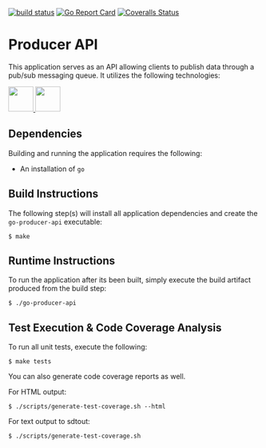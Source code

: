 [![build status](https://travis-ci.org/daynesh/go-producer-api.svg?branch=master)](https://travis-ci.org/daynesh/go-producer-api.svg?branch=master)
[![Go Report Card](https://goreportcard.com/badge/github.com/daynesh/go-producer-api)](https://goreportcard.com/report/github.com/daynesh/go-producer-api)
[![Coveralls Status](https://coveralls.io/repos/github/daynesh/go-producer-api/badge.svg?branch=master)](https://coveralls.io/github/daynesh/go-producer-api?branch=master)


# Producer API
This application serves as an API allowing clients to publish data through a pub/sub messaging queue.  It utilizes the following technologies:

<a href="https://golang.org/" target="_blank" title="Go">
  <img height="50" src="https://upload.wikimedia.org/wikipedia/commons/2/23/Golang.png"/>
</a>
<a href="https://kafka.apache.org/" target="_blank" title="Kafka">
  <img height="50" src="https://kafka.apache.org/images/logo.png"/>
</a>

## Dependencies
Building and running the application requires the following:
- An installation of `go`

## Build Instructions
The following step(s) will install all application dependencies and create the `go-producer-api` executable:
```
$ make
```

## Runtime Instructions
To run the application after its been built, simply execute the build artifact produced from the build step:
```
$ ./go-producer-api
```

## Test Execution & Code Coverage Analysis
To run all unit tests, execute the following:
```
$ make tests
```

You can also generate code coverage reports as well.

For HTML output:
```
$ ./scripts/generate-test-coverage.sh --html
```

For text output to sdtout:
```
$ ./scripts/generate-test-coverage.sh
```